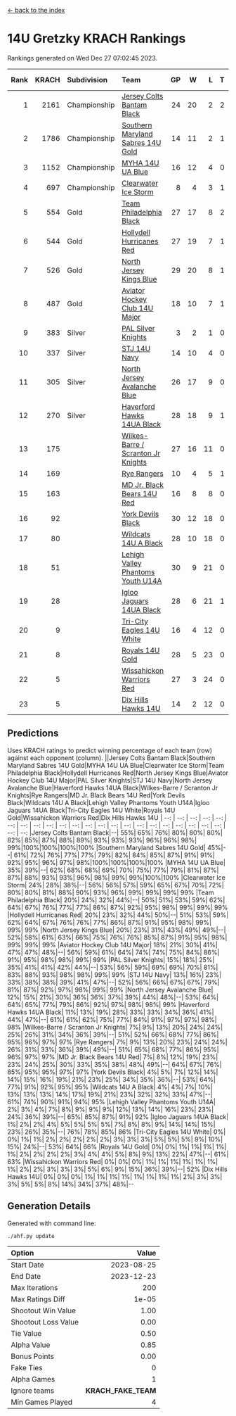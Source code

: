 [<- back to the index](readme.md)
# 14U Gretzky KRACH Rankings
Rankings generated on Wed Dec 27 07:02:45 2023.

Rank|KRACH|Subdivision|Team|GP|W|L|T|OTW|OTL|SoS|Exp Wins|Win Diff
---:|---:|:---|:---|---:|---:|---:|---:|---:|---:|---:|---:|---:
1|2161|Championship|[Jersey Colts Bantam Black](https://gamesheetstats.com/seasons/3659/teams/140580/schedule)|24|20|2|2|2|0|362|21.8|-0.0
2|1786|Championship|[Southern Maryland Sabres 14U Gold](https://gamesheetstats.com/seasons/3659/teams/140588/schedule)|14|11|2|1|0|0|458|12.3|-0.0
3|1152|Championship|[MYHA 14U UA Blue](https://gamesheetstats.com/seasons/3659/teams/140583/schedule)|16|12|4|0|2|2|467|12.8|-0.0
4|697|Championship|[Clearwater Ice Storm](https://gamesheetstats.com/seasons/3659/teams/142500/schedule)|8|4|3|1|0|0|759|5.3|-0.0
5|554|Gold|[Team Philadelphia Black](https://gamesheetstats.com/seasons/3659/teams/140590/schedule)|27|17|8|2|2|2|533|18.8|-0.0
6|544|Gold|[Hollydell Hurricanes Red](https://gamesheetstats.com/seasons/3659/teams/140578/schedule)|27|19|7|1|1|1|378|20.3|-0.0
7|526|Gold|[North Jersey Kings Blue](https://gamesheetstats.com/seasons/3659/teams/140585/schedule)|29|20|8|1|3|1|385|21.3|-0.0
8|487|Gold|[Aviator Hockey Club 14U Major](https://gamesheetstats.com/seasons/3659/teams/140575/schedule)|18|10|7|1|1|1|650|11.3|-0.0
9|383|Silver|[PAL Silver Knights](https://gamesheetstats.com/seasons/3659/teams/140614/schedule)|3|2|1|0|0|0|247|2.8|-0.0
10|337|Silver|[STJ 14U Navy](https://gamesheetstats.com/seasons/3659/teams/140589/schedule)|14|10|4|0|0|1|305|10.9|0.0
11|305|Silver|[North Jersey Avalanche Blue](https://gamesheetstats.com/seasons/3659/teams/140584/schedule)|26|17|9|0|0|1|372|17.9|0.0
12|270|Silver|[Haverford Hawks 14UA Black](https://gamesheetstats.com/seasons/3659/teams/140577/schedule)|28|18|9|1|0|2|330|19.4|0.0
13|175||[Wilkes-Barre / Scranton Jr Knights](https://gamesheetstats.com/seasons/3659/teams/140593/schedule)|27|16|11|0|2|0|242|16.9|0.0
14|169||[Rye Rangers](https://gamesheetstats.com/seasons/3659/teams/140587/schedule)|10|4|5|1|1|1|541|5.4|0.0
15|163||[MD Jr. Black Bears 14U Red](https://gamesheetstats.com/seasons/3659/teams/140581/schedule)|16|8|8|0|0|1|267|8.9|0.0
16|92||[York Devils Black](https://gamesheetstats.com/seasons/3659/teams/140595/schedule)|30|12|18|0|1|0|433|12.9|0.0
17|80||[Wildcats 14U A Black](https://gamesheetstats.com/seasons/3659/teams/140592/schedule)|28|10|18|0|1|2|514|10.9|0.0
18|51||[Lehigh Valley Phantoms Youth U14A](https://gamesheetstats.com/seasons/3659/teams/140582/schedule)|30|9|21|0|0|0|441|9.9|0.0
19|28||[Igloo Jaguars 14UA Black](https://gamesheetstats.com/seasons/3659/teams/140579/schedule)|28|6|21|1|0|0|396|7.4|0.0
20|9||[Tri-City Eagles 14U White](https://gamesheetstats.com/seasons/3659/teams/140591/schedule)|16|4|12|0|0|0|155|4.9|0.0
21|8||[Royals 14U Gold](https://gamesheetstats.com/seasons/3659/teams/140586/schedule)|28|5|23|0|0|1|149|5.9|0.0
22|5||[Wissahickon Warriors Red](https://gamesheetstats.com/seasons/3659/teams/140594/schedule)|27|3|24|0|0|0|243|3.9|0.0
23|5||[Dix Hills Hawks 14U](https://gamesheetstats.com/seasons/3659/teams/140576/schedule)|14|2|12|0|0|0|182|2.9|0.0

## Predictions
Uses KRACH ratings to predict winning percentage of each team (row) against each opponent (column).
||Jersey Colts Bantam Black|Southern Maryland Sabres 14U Gold|MYHA 14U UA Blue|Clearwater Ice Storm|Team Philadelphia Black|Hollydell Hurricanes Red|North Jersey Kings Blue|Aviator Hockey Club 14U Major|PAL Silver Knights|STJ 14U Navy|North Jersey Avalanche Blue|Haverford Hawks 14UA Black|Wilkes-Barre / Scranton Jr Knights|Rye Rangers|MD Jr. Black Bears 14U Red|York Devils Black|Wildcats 14U A Black|Lehigh Valley Phantoms Youth U14A|Igloo Jaguars 14UA Black|Tri-City Eagles 14U White|Royals 14U Gold|Wissahickon Warriors Red|Dix Hills Hawks 14U
| --: | --: | --: | --: | --: | --: | --: | --: | --: | --: | --: | --: | --: | --: | --: | --: | --: | --: | --: | --: | --: | --: | --: | --: 
|Jersey Colts Bantam Black|--| 55%| 65%| 76%| 80%| 80%| 80%| 82%| 85%| 87%| 88%| 89%| 93%| 93%| 93%| 96%| 96%| 98%| 99%|100%|100%|100%|100%
|Southern Maryland Sabres 14U Gold| 45%|--| 61%| 72%| 76%| 77%| 77%| 79%| 82%| 84%| 85%| 87%| 91%| 91%| 92%| 95%| 96%| 97%| 98%|100%|100%|100%|100%
|MYHA 14U UA Blue| 35%| 39%|--| 62%| 68%| 68%| 69%| 70%| 75%| 77%| 79%| 81%| 87%| 87%| 88%| 93%| 93%| 96%| 98%| 99%| 99%|100%|100%
|Clearwater Ice Storm| 24%| 28%| 38%|--| 56%| 56%| 57%| 59%| 65%| 67%| 70%| 72%| 80%| 80%| 81%| 88%| 90%| 93%| 96%| 99%| 99%| 99%| 99%
|Team Philadelphia Black| 20%| 24%| 32%| 44%|--| 50%| 51%| 53%| 59%| 62%| 64%| 67%| 76%| 77%| 77%| 86%| 87%| 92%| 95%| 98%| 99%| 99%| 99%
|Hollydell Hurricanes Red| 20%| 23%| 32%| 44%| 50%|--| 51%| 53%| 59%| 62%| 64%| 67%| 76%| 76%| 77%| 86%| 87%| 91%| 95%| 98%| 99%| 99%| 99%
|North Jersey Kings Blue| 20%| 23%| 31%| 43%| 49%| 49%|--| 52%| 58%| 61%| 63%| 66%| 75%| 76%| 76%| 85%| 87%| 91%| 95%| 98%| 99%| 99%| 99%
|Aviator Hockey Club 14U Major| 18%| 21%| 30%| 41%| 47%| 47%| 48%|--| 56%| 59%| 61%| 64%| 74%| 74%| 75%| 84%| 86%| 91%| 95%| 98%| 98%| 99%| 99%
|PAL Silver Knights| 15%| 18%| 25%| 35%| 41%| 41%| 42%| 44%|--| 53%| 56%| 59%| 69%| 69%| 70%| 81%| 83%| 88%| 93%| 98%| 98%| 99%| 99%
|STJ 14U Navy| 13%| 16%| 23%| 33%| 38%| 38%| 39%| 41%| 47%|--| 52%| 56%| 66%| 67%| 67%| 79%| 81%| 87%| 92%| 97%| 98%| 99%| 99%
|North Jersey Avalanche Blue| 12%| 15%| 21%| 30%| 36%| 36%| 37%| 39%| 44%| 48%|--| 53%| 64%| 64%| 65%| 77%| 79%| 86%| 92%| 97%| 98%| 98%| 99%
|Haverford Hawks 14UA Black| 11%| 13%| 19%| 28%| 33%| 33%| 34%| 36%| 41%| 44%| 47%|--| 61%| 61%| 62%| 75%| 77%| 84%| 91%| 97%| 97%| 98%| 98%
|Wilkes-Barre / Scranton Jr Knights|  7%|  9%| 13%| 20%| 24%| 24%| 25%| 26%| 31%| 34%| 36%| 39%|--| 51%| 52%| 66%| 68%| 77%| 86%| 95%| 96%| 97%| 97%
|Rye Rangers|  7%|  9%| 13%| 20%| 23%| 24%| 24%| 26%| 31%| 33%| 36%| 39%| 49%|--| 51%| 65%| 68%| 77%| 86%| 95%| 96%| 97%| 97%
|MD Jr. Black Bears 14U Red|  7%|  8%| 12%| 19%| 23%| 23%| 24%| 25%| 30%| 33%| 35%| 38%| 48%| 49%|--| 64%| 67%| 76%| 85%| 95%| 95%| 97%| 97%
|York Devils Black|  4%|  5%|  7%| 12%| 14%| 14%| 15%| 16%| 19%| 21%| 23%| 25%| 34%| 35%| 36%|--| 53%| 64%| 77%| 91%| 92%| 95%| 95%
|Wildcats 14U A Black|  4%|  4%|  7%| 10%| 13%| 13%| 13%| 14%| 17%| 19%| 21%| 23%| 32%| 32%| 33%| 47%|--| 61%| 74%| 90%| 91%| 94%| 95%
|Lehigh Valley Phantoms Youth U14A|  2%|  3%|  4%|  7%|  8%|  9%|  9%|  9%| 12%| 13%| 14%| 16%| 23%| 23%| 24%| 36%| 39%|--| 65%| 85%| 87%| 91%| 92%
|Igloo Jaguars 14UA Black|  1%|  2%|  2%|  4%|  5%|  5%|  5%|  5%|  7%|  8%|  8%|  9%| 14%| 14%| 15%| 23%| 26%| 35%|--| 76%| 78%| 85%| 86%
|Tri-City Eagles 14U White|  0%|  0%|  1%|  1%|  2%|  2%|  2%|  2%|  2%|  3%|  3%|  3%|  5%|  5%|  5%|  9%| 10%| 15%| 24%|--| 53%| 64%| 66%
|Royals 14U Gold|  0%|  0%|  1%|  1%|  1%|  1%|  1%|  2%|  2%|  2%|  2%|  3%|  4%|  4%|  5%|  8%|  9%| 13%| 22%| 47%|--| 61%| 63%
|Wissahickon Warriors Red|  0%|  0%|  0%|  1%|  1%|  1%|  1%|  1%|  1%|  1%|  2%|  2%|  3%|  3%|  3%|  5%|  6%|  9%| 15%| 36%| 39%|--| 52%
|Dix Hills Hawks 14U|  0%|  0%|  0%|  1%|  1%|  1%|  1%|  1%|  1%|  1%|  1%|  2%|  3%|  3%|  3%|  5%|  5%|  8%| 14%| 34%| 37%| 48%|--

## Generation Details

Generated with command line:
```
./ahf.py update
```

| Option | Value |
| :----- | ----: |
| Start Date | 2023-08-25 |
| End Date | 2023-12-23 |
| Max Iterations | 200 |
| Max Ratings Diff | 1e-05 |
| Shootout Win Value | 1.00 |
| Shootout Loss Value | 0.00 |
| Tie Value | 0.50 |
| Alpha Value | 0.85 |
| Bonus Points | 0.00 |
| Fake Ties | 0 |
| Alpha Games | 1 |
| Ignore teams | __KRACH_FAKE_TEAM__ |
| Min Games Played | 4 |


